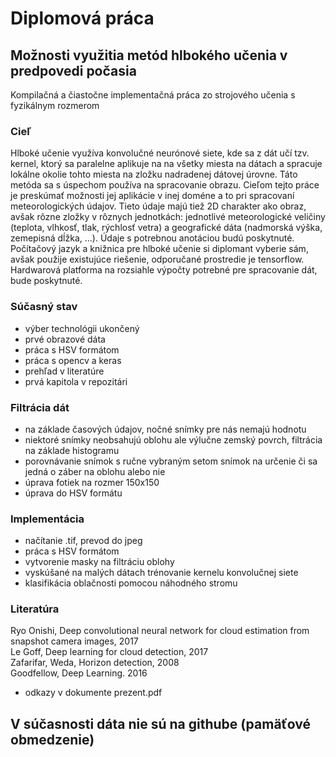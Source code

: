 # Diplomová práca

## Možnosti využitia metód hlbokého učenia v predpovedi počasia

Kompilačná a čiastočne implementačná práca zo strojového učenia
s fyzikálnym rozmerom

### Cieľ

Hlboké učenie využíva konvolučné neurónové siete, kde sa z dát učí tzv. kernel,
ktorý sa paralelne aplikuje na na všetky miesta na dátach a spracuje lokálne
okolie tohto miesta na zložku nadradenej dátovej úrovne. Táto metóda sa
s úspechom používa na spracovanie obrazu. Cieľom tejto práce je preskúmať
možnosti jej aplikácie v inej doméne a to pri spracovaní meteorologických
údajov. Tieto údaje majú tiež 2D charakter ako obraz, avšak rôzne zložky
v rôznych jednotkách: jednotlivé meteorologické veličiny (teplota, vlhkosť,
tlak, rýchlosť vetra) a geografické dáta (nadmorská výška, zemepisná dĺžka, ...).
Údaje s potrebnou anotáciou budú poskytnuté. Počítačový jazyk a knižnica
pre hlboké učenie si diplomant vyberie sám, avšak použije existujúce riešenie,
odporučané prostredie je tensorflow. Hardwarová platforma na rozsiahle
výpočty potrebné pre spracovanie dát, bude poskytnuté.

### Súčasný stav
- výber technológii ukončený 
- prvé obrazové dáta
- práca s HSV formátom
- práca s opencv a keras
- prehľad v literatúre
- prvá kapitola v repozitári 

### Filtrácia dát
- na základe časových údajov, nočné snímky pre nás nemajú hodnotu
- niektoré snímky neobsahujú oblohu ale výlučne zemský povrch, filtrácia na základe histogramu
- porovnávanie snímok s ručne vybraným setom snímok na určenie či sa jedná o záber na oblohu alebo nie
- úprava fotiek na rozmer 150x150
- úprava do HSV formátu

### Implementácia
- načítanie .tif, prevod do jpeg
- práca s HSV formátom
- vytvorenie masky na filtráciu oblohy
- vyskúšané na malých dátach trénovanie kernelu konvolučnej siete
- klasifikácia oblačnosti pomocou náhodného stromu

### Literatúra
 Ryo Onishi, Deep convolutional neural network for cloud estimation from snapshot camera images, 2017<br>
 Le Goff, Deep learning for cloud detection, 2017<br>
 Zafarifar, Weda, Horizon detection, 2008<br>
 Goodfellow, Deep Learning. 2016
 - odkazy v dokumente prezent.pdf

## V súčasnosti dáta nie sú na githube (pamäťové obmedzenie)

